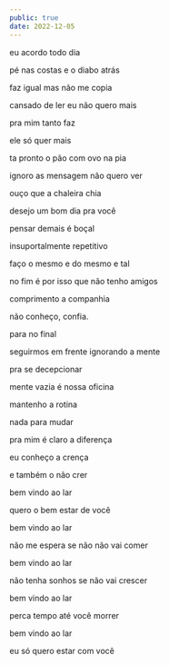 ```yaml
---
public: true
date: 2022-12-05
---
```


eu acordo todo dia

pé nas costas e o diabo atrás

faz igual mas não me copia

cansado de ler eu não quero mais

pra mim tanto faz

ele só quer mais

ta pronto o pão com ovo na pia

ignoro as mensagem não quero ver

ouço que a chaleira chia

desejo um bom dia pra você

pensar demais é boçal

insuportalmente repetitivo

faço o mesmo e do mesmo e tal

no fim é por isso que não tenho amigos

comprimento a companhia

não conheço, confia.

para no final

seguirmos em frente ignorando a mente

pra se decepcionar

mente vazia é nossa oficina

mantenho a rotina

nada para mudar

pra mim é claro a diferença

eu conheço a crença

e também o não crer

bem vindo ao lar

quero o bem estar de você

bem vindo ao lar

não me espera se não não vai comer

bem vindo ao lar

não tenha sonhos se não vai crescer

bem vindo ao lar

perca tempo até você morrer

bem vindo ao lar

eu só quero estar com você
